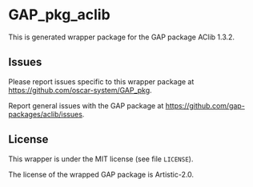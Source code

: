 # GAP_pkg_aclib

This is generated wrapper package for the GAP package AClib 1.3.2.

## Issues

Please report issues specific to this wrapper package at <https://github.com/oscar-system/GAP_pkg>.

Report general issues with the GAP package at <https://github.com/gap-packages/aclib/issues>.

## License

This wrapper is under the MIT license (see file `LICENSE`).

The license of the wrapped GAP package is Artistic-2.0.
